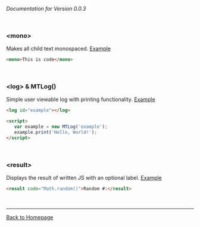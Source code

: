 *Documentation for Version 0.0.3*

<br>

### **\<mono\>**
Makes all child text monospaced. [Example](../e/mono.html)
```html
<mono>This is code</mono>
```

<br>

### **\<log\>** & **MTLog()**
Simple user viewable log with printing functionality. [Example](../e/log.html)
```html
<log id="example"></log>

<script>
   var example = new MTLog('example');
   example.print('Hello, World!');
</script>
```

<br>

### **\<result\>**
Displays the result of written JS with an optional label. [Example](../e/result.html)
```html
<result code="Math.random()">Random #:</result>
```

<br>

----------------------
[Back to Homepage](..)